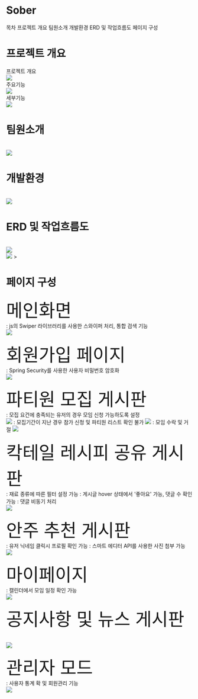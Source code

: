 <h1>Sober</h1>

목차
프로젝트 개요
팀원소개
개발환경
ERD 및 작업흐름도
페이지 구성

<h1>프로젝트 개요</h1>
프로젝트 개요
<br>
<img src = https://github.com/ohhyeji/Sober/assets/132237910/bb31fc7b-7803-44fb-9211-7e0067d27b5e>
</img>
<br>
주요기능
<br>
<img src = https://github.com/ohhyeji/Sober/assets/132237910/580eef04-98c8-491b-8c4f-433318d2e2b3>
<br>
세부기능
<br>
<img src = https://github.com/ohhyeji/Sober/assets/132237910/8cd513f5-d319-4cc5-886d-9aeb4bda30dd>
<h1>팀원소개</h1>
<br>
<img src = https://github.com/ohhyeji/Sober/assets/132237910/0e12897d-6a78-46b5-b15e-69ede9a79a66>
</img>
<h1>개발환경</h1>
<br>
<img src = https://github.com/ohhyeji/Sober/assets/132237910/525c7a94-4b9f-4716-888f-07cb7599df41>
</img>
<h1>ERD 및 작업흐름도</h1>
<br>
<img src = https://github.com/ohhyeji/Sober/assets/132237910/fde8e6cd-513b-489c-8b94-c1a28e5d5c31>
<br>
<img src = https://github.com/ohhyeji/Sober/assets/132237910/1ecaef7b-d2f7-4454-9cd4-7673c4e4cc93>
></img>

<h1>페이지 구성</h1>
<font size = 20>메인화면</font>
<br>
: js의 Swiper 라이브러리를 사용한 스와이퍼 처리, 통합 검색 기능
<br>
<img src = https://github.com/ohhyeji/Sober/assets/132237910/a9662291-f52e-4147-b36a-df8c21719446>
</img>

<font size = 20>회원가입 페이지</font>
<br>
: Spring Security를 사용한 사용자 비밀번호 암호화
<br>
<img src = https://github.com/ohhyeji/Sober/assets/132237910/654e34bd-ee93-4228-99fc-e86dd469883b>
</img>

<font size = 20>파티원 모집 게시판</font>
<br>
: 모집 요건에 충족되는 유저의 경우 모임 신청 가능하도록 설정
<br>
<img src = https://github.com/ohhyeji/Sober/assets/132237910/c0d928fb-f729-42f8-854f-09d70c359bf6>
</img>
: 모집기간이 지난 경우 참가 신청 및 파티원 리스트 확인 불가
<img src = https://github.com/ohhyeji/Sober/assets/132237910/27d40a65-e68d-4619-a0f8-ac732e81b2d3>
</img>
: 모임 수락 및 거절
<img src = https://github.com/ohhyeji/Sober/assets/132237910/7352db16-f252-4e97-8c80-a0d9bd5ae197>
</img>

<font size = 20>칵테일 레시피 공유 게시판</font>
<br>
: 재료 종류에 따른 필터 설정 가능
: 게시글 hover 상태에서 '좋아요' 가능, 댓글 수 확인 가능
: 댓글 비동기 처리
<br>
<img src = https://github.com/ohhyeji/Sober/assets/132237910/2ec2a695-b95a-41dc-8804-f6cf5a58e504>
</img>

<font size = 20>안주 추천 게시판</font>
<br>
: 유저 닉네임 클릭시 프로필 확인 가능
: 스마트 에디터 API를 사용한 사진 첨부 가능
<br>
<img src = https://github.com/ohhyeji/Sober/assets/132237910/ae26c836-e3ac-40f3-948a-6ab9fe28d76c>
</img>

<font size = 20>마이페이지</font>
<br>
: 캘린더에서 모임 일정 확인 가능
<br>
<img src = https://github.com/ohhyeji/Sober/assets/132237910/31859e94-a913-4812-935c-0252a820ba05>
</img>

<font size = 20>공지사항 및 뉴스 게시판</font>
<br>

<br>
<img src = https://github.com/ohhyeji/Sober/assets/132237910/c88a47e7-d882-4db7-961d-a24101c5460f>
</img>

<font size = 20>관리자 모드</font>
<br>
: 사용자 통계 확 및 회원관리 기능
<br>
<img src = https://github.com/ohhyeji/Sober/assets/132237910/c822969a-6875-47ac-aa61-6d6d918f1440>
</img>
